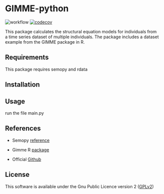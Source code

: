 # GIMME-python

![workflow](https://github.com/ajpessoa/GIMME-python/actions/workflows/python-package.yml/badge.svg)
[![codecov](https://codecov.io/gh/ajpessoa/GIMME-python/branch/main/graph/badge.svg?token=HDOESHJXAM)](https://codecov.io/gh/ajpessoa/GIMME-python)

This package calculates the structural equation models for individuals from a time series dataset of multiple individuals. 
The package includes a dataset example from the GIMME package in R.

## Requirements

This package requires semopy and rdata

## Installation


## Usage

run the file main.py

    
## References

 - Semopy [reference](https://semopy.com)

 - Gimme R [package](https://cran.r-project.org/web/packages/gimme/index.html)

 - Official [Github](https://github.com/GatesLab/gimme/)


## License
This software is available under the Gnu Public Licence version 2 ([GPLv2](https://www.gnu.org/licenses/old-licenses/gpl-2.0.txt))
